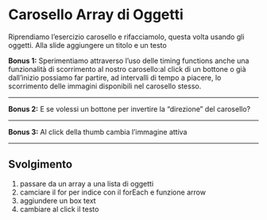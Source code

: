 Carosello Array di Oggetti
===
Riprendiamo l’esercizio carosello e rifacciamolo, questa volta usando gli oggetti.
Alla slide aggiungere un titolo e un testo

**Bonus 1:**
Sperimentiamo attraverso l’uso delle timing functions anche una funzionalità di scorrimento al nostro carosello:al click di un bottone o già dall’inizio possiamo far partire, ad intervalli di tempo a piacere, lo scorrimento delle immagini disponibili nel carosello stesso.
****
**Bonus 2:**
E se volessi un bottone per invertire la “direzione” del carosello?
****
**Bonus 3:**
Al click della thumb cambia l’immagine attiva
****

##  Svolgimento

1. passare da un array a una lista di oggetti
2. camciare il for per indice con il forEach e funzione arrow
3. aggiundere un box text
4. cambiare al click il testo